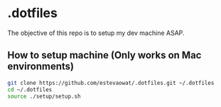 # .dotfiles

The objective of this repo is to setup my dev machine ASAP.

## How to setup machine (Only works on Mac environments)

```bash
git clone https://github.com/estevaowat/.dotfiles.git ~/.dotfiles
cd ~/.dotfiles
source ./setup/setup.sh
```
